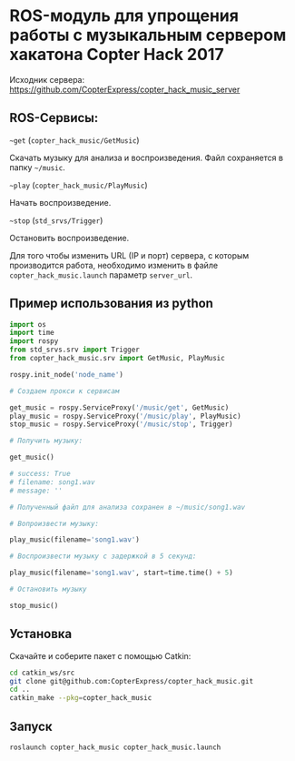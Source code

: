 ROS-модуль для упрощения работы с музыкальным сервером хакатона Copter Hack 2017
================================================================================

Исходник сервера: https://github.com/CopterExpress/copter_hack_music_server

ROS-Сервисы:
------------

`~get` (`copter_hack_music/GetMusic`)

Скачать музыку для анализа и воспроизведения. Файл сохраняется в папку `~/music`.

`~play` (`copter_hack_music/PlayMusic`)

Начать воспроизведение.

`~stop` (`std_srvs/Trigger`)

Остановить воспроизведение.

Для того чтобы изменить URL (IP и порт) сервера, с которым производится работа, необходимо изменить в файле ``copter_hack_music.launch`` параметр ``server_url``.

Пример использования из python
------------------------------

```python
import os
import time
import rospy
from std_srvs.srv import Trigger
from copter_hack_music.srv import GetMusic, PlayMusic

rospy.init_node('node_name')

# Создаем прокси к сервисам

get_music = rospy.ServiceProxy('/music/get', GetMusic)
play_music = rospy.ServiceProxy('/music/play', PlayMusic)
stop_music = rospy.ServiceProxy('/music/stop', Trigger)

# Получить музыку:

get_music()

# success: True
# filename: song1.wav
# message: ''

# Полученный файл для анализа сохранен в ~/music/song1.wav

# Вопроизвести музыку:

play_music(filename='song1.wav')

# Воспроизвести музыку с задержкой в 5 секунд:

play_music(filename='song1.wav', start=time.time() + 5)

# Остановить музыку

stop_music()
```

Установка
---------

Скачайте и соберите пакет с помощью Catkin:

```bash
cd catkin_ws/src
git clone git@github.com:CopterExpress/copter_hack_music.git
cd ..
catkin_make --pkg=copter_hack_music
```

Запуск
------

```bash
roslaunch copter_hack_music copter_hack_music.launch
```
